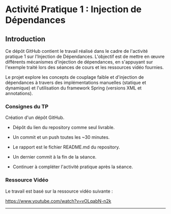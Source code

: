 
# Activité Pratique 1 : Injection de Dépendances
## Introduction
Ce dépôt GitHub contient le travail réalisé dans le cadre de l'activité pratique 1 sur l'Injection de Dépendances. L'objectif est de mettre en œuvre différents mécanismes d'injection de dépendances, en s'appuyant sur l'exemple traité lors des séances de cours et les ressources vidéo fournies.

Le projet explore les concepts de couplage faible et d'injection de dépendances à travers des implémentations manuelles (statique et dynamique) et l'utilisation du framework Spring (versions XML et annotations).

### Consignes du TP
Création d'un dépôt GitHub.

- Dépôt du lien du repository comme seul livrable.

- Un commit et un push toutes les ~30 minutes.

- Le rapport est le fichier README.md du repository.

- Un dernier commit à la fin de la séance.

- Continuer à compléter l'activité pratique après la séance.

### Ressource Vidéo
Le travail est basé sur la ressource vidéo suivante :

https://www.youtube.com/watch?v=vOLqabN-n2k



---
